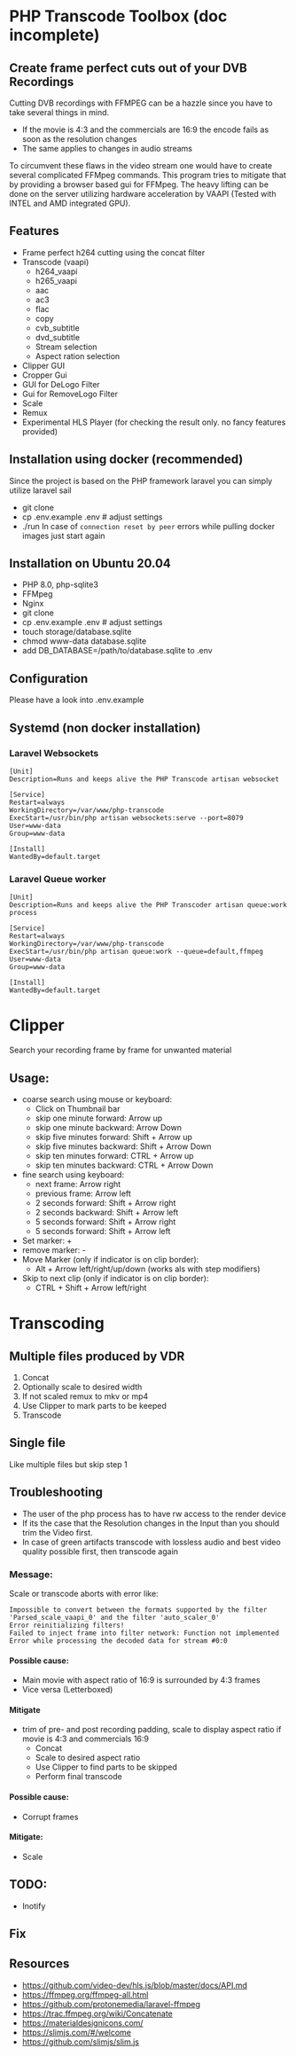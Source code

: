 # PHP Transcode Toolbox (doc incomplete)
## Create frame perfect cuts out of your DVB Recordings
Cutting DVB recordings with FFMPEG can be a hazzle since you have to take several things in mind.
* If the movie is 4:3 and the commercials are 16:9 the encode fails as soon as the resolution changes
* The same applies to changes in audio streams

To circumvent these flaws in the video stream one would have to create several complicated FFMpeg commands.
This program tries to mitigate that by providing a browser based gui for FFMpeg.
The heavy lifting can be done on the server utilizing hardware acceleration by VAAPI (Tested with INTEL and AMD integrated GPU).

## Features
* Frame perfect h264 cutting using the concat filter
* Transcode (vaapi)
  * h264_vaapi
  * h265_vaapi
  * aac
  * ac3
  * flac
  * copy
  * cvb_subtitle
  * dvd_subtitle
  * Stream selection
  * Aspect ration selection
* Clipper GUI
* Cropper Gui
* GUI for DeLogo Filter
* Gui for RemoveLogo Filter
* Scale
* Remux
* Experimental HLS Player (for checking the result only. no fancy features provided)

## Installation using docker (recommended)
Since the project is based on the PHP framework laravel you can simply utilize laravel sail
* git clone
* cp .env.example .env # adjust settings
* ./run
In case of `connection reset by peer` errors while pulling docker images just start again
## Installation on Ubuntu 20.04
* PHP 8.0, php-sqlite3
* FFMpeg
* Nginx
* git clone
* cp .env.example .env # adjust settings
* touch storage/database.sqlite
* chmod www-data database.sqlite
* add DB_DATABASE=/path/to/database.sqlite to .env

## Configuration
Please have a look into .env.example
## Systemd (non docker installation)
### Laravel Websockets
```
[Unit]
Description=Runs and keeps alive the PHP Transcode artisan websocket

[Service]
Restart=always
WorkingDirectory=/var/www/php-transcode
ExecStart=/usr/bin/php artisan websockets:serve --port=8079
User=www-data
Group=www-data

[Install]
WantedBy=default.target
```
### Laravel Queue worker
```
[Unit]
Description=Runs and keeps alive the PHP Transcoder artisan queue:work process

[Service]
Restart=always
WorkingDirectory=/var/www/php-transcode
ExecStart=/usr/bin/php artisan queue:work --queue=default,ffmpeg
User=www-data
Group=www-data

[Install]
WantedBy=default.target
```
# Clipper
Search your recording frame by frame for unwanted material
## Usage:
* coarse search using mouse or keyboard:
  * Click on Thumbnail bar
  * skip one minute forward: Arrow up
  * skip one minute backward: Arrow Down
  * skip five minutes forward: Shift + Arrow up
  * skip five minutes backward: Shift + Arrow Down
  * skip ten minutes forward: CTRL + Arrow up
  * skip ten minutes backward: CTRL + Arrow Down
* fine search using keyboard:
  * next frame: Arrow right
  * previous frame: Arrow left
  * 2 seconds forward: Shift + Arrow right
  * 2 seconds backward: Shift + Arrow left
  * 5 seconds forward: Shift + Arrow right
  * 5 seconds forward: Shift + Arrow left
* Set marker: +
* remove marker: -
* Move Marker (only if indicator is on clip border):
  * Alt + Arrow left/right/up/down (works als with step modifiers)
* Skip to next clip (only if indicator is on clip border):
  * CTRL + Shift + Arrow left/right
# Transcoding
## Multiple files produced by VDR
1. Concat
2. Optionally scale to desired width
3. If not scaled remux to mkv or mp4
4. Use Clipper to mark parts to be keeped
5. Transcode

## Single file
Like multiple files but skip step 1
## Troubleshooting
* The user of the php process has to have rw access to the render device
* If its the case that the Resolution changes in the Input than you should trim the Video first.
* In case of green artifacts transcode with lossless audio and best video quality possible first, then transcode again
### Message:
Scale or transcode aborts with error like:
```
Impossible to convert between the formats supported by the filter 'Parsed_scale_vaapi_0' and the filter 'auto_scaler_0'
Error reinitializing filters!
Failed to inject frame into filter network: Function not implemented
Error while processing the decoded data for stream #0:0
```
#### Possible cause:
* Main movie with aspect ratio of 16:9 is surrounded by 4:3 frames
* Vice versa (Letterboxed)
#### Mitigate
* trim of pre- and post recording padding, scale to display aspect ratio if movie is 4:3 and commercials 16:9
  * Concat
  * Scale to desired aspect ratio
  * Use Clipper to find parts to be skipped
  * Perform final transcode

#### Possible cause:
* Corrupt frames

#### Mitigate:
* Scale 


## TODO:
* Inotify

## Fix

## Resources
* https://github.com/video-dev/hls.js/blob/master/docs/API.md
* https://ffmpeg.org/ffmpeg-all.html
* https://github.com/protonemedia/laravel-ffmpeg
* https://trac.ffmpeg.org/wiki/Concatenate
* https://materialdesignicons.com/
* https://slimjs.com/#/welcome
* https://github.com/slimjs/slim.js